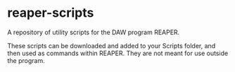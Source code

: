 # reaper-scripts
A repository of utility scripts for the DAW program REAPER.

These scripts can be downloaded and added to your Scripts folder, and then used as commands within REAPER. They are not meant for use outside the program.
